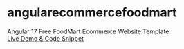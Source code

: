 # angularecommercefoodmart
Angular 17 Free FoodMart Ecommerce Website Template<br>
[Live Demo & Code Snippet
](https://therichpost.com/angular-17-free-foodmart-ecommerce-website-template/)
